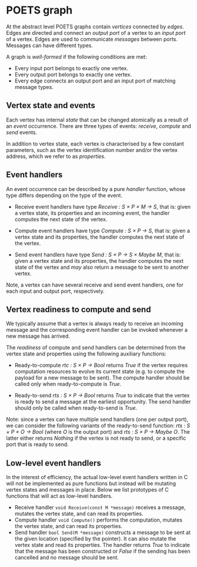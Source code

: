 # POETS graph

At the abstract level POETS graphs contain _vertices_ connected by _edges_. Edges are
directed and connect an _output port_ of a vertex to an _input port_ of a vertex. Edges
are used to communicate _messages_ between ports. Messages can have different types.

A graph is _well-formed_ if the following conditions are met:

* Every input port belongs to exactly one vertex.
* Every output port belongs to exactly one vertex.
* Every edge connects an output port and an input port of matching message types.

## Vertex state and events

Each vertex has internal _state_ that can be changed atomically as a result of an _event_ occurrence.
There are three types of events: _receive_, _compute_ and _send_ events.

In addition to vertex state, each vertex is characterised by a few constant parameters, such as
the vertex identification number and/or the vertex address, which we refer to as _properties_.

## Event handlers

An event occurrence can be described by a pure _handler_ function, whose type differs depending
on the type of the event. 

* Receive event handlers have type _Receive : S × P × M → S_, that is: given a vertex state, its properties
and an incoming event, the handler computes the next state of the vertex.

* Compute event handlers have type _Compute : S × P → S_, that is: given a vertex state and its properties,
the handler computes the next state of the vertex.

* Send event handlers have type _Send : S × P → S × Maybe M_, that is: given a vertex state and its properties,
the handler computes the next state of the vertex and _may_ also return a message to be sent to another vertex.

Note, a vertex can have several receive and send event handlers, one for each input and output port, respectively.

## Vertex readiness to compute and send

We typically assume that a vertex is always ready to receive an incoming message and the corresponding event
handler can be invoked whenever a new message has arrived.

The _readiness_ of compute and send handlers can be determined from the vertex state and properties using the
following auxiliary functions: 

* Ready-to-compute _rtc : S × P → Bool_ returns _True_ if the vertex requires computation resources to evolve its
current state (e.g. to compute the payload for a new message to be sent). The compute handler should be called
only when ready-to-compute is _True_.

* Ready-to-send _rts : S × P → Bool_ returns _True_ to indicate that the vertex is ready to send a message at the
earliest opportunity. The send handler should only be called when ready-to-send is _True_.

Note: since a vertex can have multiple send handlers (one per output port), we can consider the following variants
of the ready-to-send function: _rts : S × P × O → Bool_ (where _O_ is the output port) and _rts : S × P → Maybe O_.
The latter either returns _Nothing_ if the vertex is not ready to send, or a specific port that is ready to send.

## Low-level event handlers

In the interest of efficiency, the actual low-level event handlers written in C will not be implemented as pure functions
but instead will be mutating vertex states and messages in place. Below we list prototypes of C functions that will act
as low-level handlers.

* Receive handler `void Receive(const M *message)` receives a message, mutates the vertex state, and can read its properties.
* Compute handler `void Compute()` performs the computation, mutates the vertex state, and can read its properties.
* Send handler `bool Send(M *message)` constructs a message to be sent at the given location (specified by the pointer).
It can also mutate the vertex state and read its properties. The handler returns _True_ to indicate that the message has
been constructed or _False_ if the sending has been cancelled and no message should be sent.
